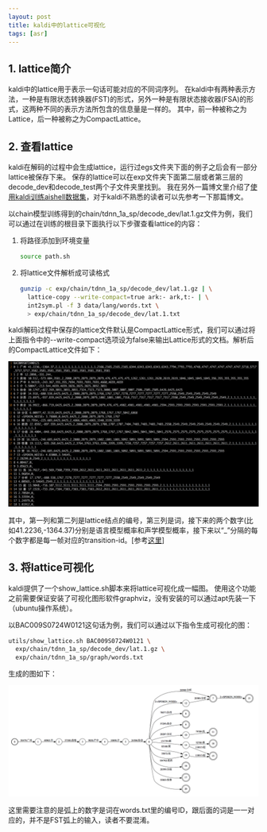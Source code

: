 ```yaml
---
layout: post
title: kaldi中的lattice可视化
tags: [asr]
---
```


## 1. lattice简介

kaldi中的lattice用于表示一句话可能对应的不同词序列。
在kaldi中有两种表示方法，一种是有限状态转换器(FST)的形式，另外一种是有限状态接收器(FSA)的形式，这两种不同的表示方法所包含的信息量是一样的。
其中，前一种被称之为Lattice，后一种被称之为CompactLattice。

## 2. 查看lattice

kaldi在解码的过程中会生成lattice，运行过egs文件夹下面的例子之后会有一部分lattice被保存下来。
保存的lattice可以在exp文件夹下面第二层或者第三层的decode_dev和decode_test两个子文件夹里找到。
我在另外一篇博文里介绍了[使用kaldi训练aishell数据集](/2019/09/27/kaldi-aishell/)，对于kaldi不熟悉的读者可以先参考一下那篇博文。

以chain模型训练得到的chain/tdnn_1a_sp/decode_dev/lat.1.gz文件为例，我们可以通过在训练的根目录下面执行以下步骤查看lattice的内容：

1. 将路径添加到环境变量

    ```bash
    source path.sh
    ```

2. 将lattice文件解析成可读格式

    ```bash
    gunzip -c exp/chain/tdnn_1a_sp/decode_dev/lat.1.gz | \
      lattice-copy --write-compact=true ark:- ark,t:- | \
      int2sym.pl -f 3 data/lang/words.txt \
      > exp/chain/tdnn_1a_sp/decode_dev/lat.1.txt
    ```

kaldi解码过程中保存的lattice文件默认是CompactLattice形式，我们可以通过将上面指令中的--write-compact选项设为false来输出Lattice形式的文档。解析后的CompactLattice文件如下：

![CompactLattice](/public/img/lattice/CompactLattice.png)

其中，第一列和第二列是lattice结点的编号，第三列是词，接下来的两个数字(比如41.2236,-1364.37)分别是语言模型概率和声学模型概率，接下来以“_”分隔的每个数字都是每一帧对应的transition-id。\[参考[这里](https://zhuanlan.zhihu.com/p/65557682)\]

## 3. 将lattice可视化

kaldi提供了一个show_lattice.sh脚本来将lattice可视化成一幅图。
使用这个功能之前需要保证安装了可视化图形软件graphviz，没有安装的可以通过apt先装一下（ubuntu操作系统）。

以BAC009S0724W0121这句话为例，我们可以通过以下指令生成可视化的图：

```bash
utils/show_lattice.sh BAC009S0724W0121 \
  exp/chain/tdnn_1a_sp/decode_dev/lat.1.gz \
  exp/chain/tdnn_1a_sp/graph/words.txt
```

生成的图如下：

![Show_Lattice](/public/img/lattice/Show_Lattice.png)

这里需要注意的是弧上的数字是词在words.txt里的编号ID，跟后面的词是一一对应的，并不是FST弧上的输入，读者不要混淆。

